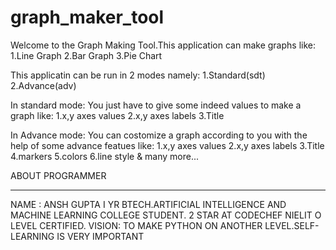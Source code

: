 # graph_maker_tool
 Welcome to the Graph Making Tool.This application can make graphs like:
 1.Line Graph
 2.Bar Graph
 3.Pie Chart

 This applicatin can be run in 2 modes namely:
 1.Standard(sdt)
 2.Advance(adv)
 
 In standard mode:
 You just have to give some indeed values to make a graph like:
 1.x,y axes values
 2.x,y axes labels
 3.Title

 In Advance mode:
 You can costomize a graph according to you with the help of some advance featues like:
 1.x,y axes values
 2.x,y axes labels
 3.Title
 4.markers
 5.colors
 6.line style & many more...

 ABOUT PROGRAMMER
_________________
NAME : ANSH GUPTA
I YR BTECH.ARTIFICIAL INTELLIGENCE AND MACHINE LEARNING COLLEGE STUDENT.
2 STAR AT CODECHEF
NIELIT O LEVEL CERTIFIED.
VISION: TO MAKE PYTHON ON ANOTHER LEVEL.SELF-LEARNING IS VERY IMPORTANT